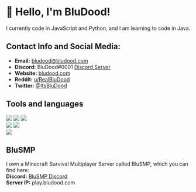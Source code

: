 # 👋 Hello, I'm BluDood!
I currently code in JavaScript and Python, and I am learning to code in Java.

## **Contact Info and Social Media:**
* **Email:** [bludood@bludood.com](mailto:bludood@bludood.com)
* **Discord:** BluDood#0001 [Discord Server](https://go.bludood.com/discord)
* **Website:** [bludood.com](https://bludood.com)
* **Reddit:** [u/RealBluDood](http://reddit.com/u/RealBluDood)
* **Twitter:** [@ItsBluDood](https://twitter.com/ItsBluDood)

## Tools and languages
![](https://img.shields.io/badge/OS-Windows-blue?style=flat&logo=microsoft&color=0087d2&logoColor=38c1ff)
![](https://img.shields.io/badge/Editor-Visual%20Studio%20Code-blue?style=flat&logo=visualstudiocode&color=0064FF&logoColor=0087d2&link=https://code.visualstudio.com/)
![](https://img.shields.io/badge/Editor-IntelliJ%20IDEA-blue?style=flat&logo=intellijidea&color=0064FF&logoColor=000000&link=https://www.jetbrains.com/idea/)
<br>
![](https://img.shields.io/badge/Code-JavaScript-blue?style=flat&logo=javascript&color=0087d2&logoColor=ffff00)
![](https://img.shields.io/badge/Code-Python-blue?style=flat&logo=python&color=0087d2&logoColor=4280b1)
<br>
![](https://img.shields.io/badge/Learning-Java-blue?style=flat&logo=java&color=0087d2&logoColor=e32b2c)

## BluSMP
I own a Minecraft Survival Multiplayer Server called BluSMP, which you can find here:<br>
     **Discord:** [BluSMP Discord](https://go.bludood.com/BluSMP-Discord) <br>
     **Server IP:** play.bludood.com
